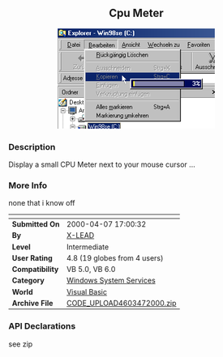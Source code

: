 ﻿<div align="center">

## Cpu Meter

<img src="PIC2000471113233911.gif">
</div>

### Description

Display a small CPU Meter next to your mouse cursor ...
 
### More Info
 
none that i know off


<span>             |<span>
---                |---
**Submitted On**   |2000-04-07 17:00:32
**By**             |[X\-LEAD](https://github.com/Planet-Source-Code/PSCIndex/blob/master/ByAuthor/x-lead.md)
**Level**          |Intermediate
**User Rating**    |4.8 (19 globes from 4 users)
**Compatibility**  |VB 5\.0, VB 6\.0
**Category**       |[Windows System Services](https://github.com/Planet-Source-Code/PSCIndex/blob/master/ByCategory/windows-system-services__1-35.md)
**World**          |[Visual Basic](https://github.com/Planet-Source-Code/PSCIndex/blob/master/ByWorld/visual-basic.md)
**Archive File**   |[CODE\_UPLOAD4603472000\.zip](https://github.com/Planet-Source-Code/x-lead-cpu-meter__1-7091/archive/master.zip)

### API Declarations

see zip





